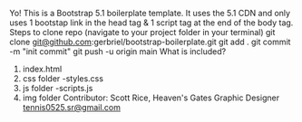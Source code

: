 Yo! This is a Bootstrap 5.1 boilerplate template. It uses the 5.1 CDN and only uses 1 bootstap link in the head tag & 1 script tag at the end of the body tag.
Steps to clone repo
(navigate to your project folder in your terminal)
  git clone git@github.com:gerbriel/bootstrap-boilerplate.git
  git add .
  git commit -m "init commit"
  git push -u origin main
What is included?
1. index.html
2. css folder
  -styles.css
3. js folder
  -scripts.js
4. img folder
Contributor:
Scott Rice,
Heaven's Gates
Graphic Designer
tennis0525.sr@gmail.com
